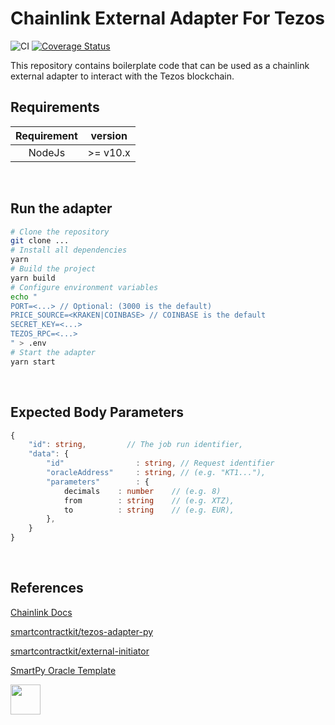 # Chainlink External Adapter For Tezos

![CI](https://github.com/RomarQ/chainlink-tezos-adapter-js/workflows/CI/badge.svg)
[![Coverage Status](https://coveralls.io/repos/github/RomarQ/chainlink-tezos-adapter-js/badge.svg?t=a5lpIZ)](https://coveralls.io/github/RomarQ/chainlink-tezos-adapter-js)

This repository contains boilerplate code that can be used as a chainlink external adapter to interact with the Tezos blockchain.

## Requirements

| Requirement |  version  |
|:-----------:|:---------:|
| NodeJs      | >= v10.x  |

<br/>

## Run the adapter
```sh
# Clone the repository
git clone ...
# Install all dependencies
yarn
# Build the project
yarn build
# Configure environment variables
echo "
PORT=<...> // Optional: (3000 is the default)
PRICE_SOURCE=<KRAKEN|COINBASE> // COINBASE is the default
SECRET_KEY=<...>
TEZOS_RPC=<...>
" > .env
# Start the adapter
yarn start
```

<br/>

## Expected Body Parameters
```ts
{
    "id": string,         // The job run identifier,
    "data": {
        "id"                : string, // Request identifier
        "oracleAddress"     : string, // (e.g. "KT1..."),
        "parameters"        : {
            decimals    : number    // (e.g. 8)
            from        : string    // (e.g. XTZ),
            to          : string    // (e.g. EUR),
        },
    }
}
```
<br/>

## References
[Chainlink Docs](https://docs.chain.link/docs)

[smartcontractkit/tezos-adapter-py](https://github.com/smartcontractkit/tezos-adapter-py)

[smartcontractkit/external-initiator](https://github.com/smartcontractkit/external-initiator)

[SmartPy Oracle Template](https://smartpy.io/dev/index.html?template=oracle.py)

<img height="48" href="https://smartpy.io" src="https://smartpy.io/static/img/logo.png">
